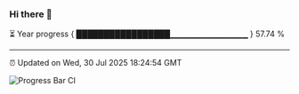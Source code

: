 ### Hi there 👋

⏳ Year progress { █████████████████▁▁▁▁▁▁▁▁▁▁▁▁▁ } 57.74 %

---

⏰ Updated on Wed, 30 Jul 2025 18:24:54 GMT

![Progress Bar CI](https://github.com/liununu/liununu/workflows/Progress%20Bar%20CI/badge.svg)
